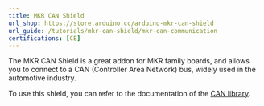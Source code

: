 ```yaml
---
title: MKR CAN Shield
url_shop: https://store.arduino.cc/arduino-mkr-can-shield
url_guide: /tutorials/mkr-can-shield/mkr-can-communication
certifications: [CE]
---
```


The MKR CAN Shield is a great addon for MKR family boards, and allows you to connect to a CAN (Controller Area Network) bus, widely used in the automotive industry.

To use this shield, you can refer to the documentation of the [CAN library](https://github.com/sandeepmistry/arduino-CAN).